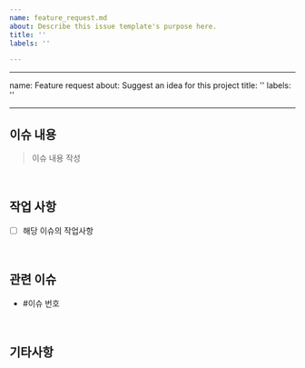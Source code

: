 ```yaml
---
name: feature_request.md
about: Describe this issue template's purpose here.
title: ''
labels: ''

---
```


---
name: Feature request
about: Suggest an idea for this project
title: ''
labels: ''

---

##  이슈 내용
> 이슈 내용 작성

<br>

##  작업 사항
- [ ] 해당 이슈의 작업사항

<br>

##  관련 이슈
- #이슈 번호

<br>

## 기타사항


<br>
